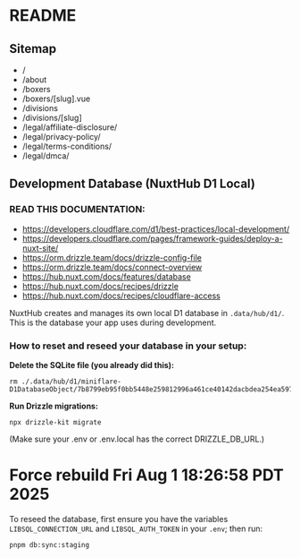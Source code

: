 # README

## Sitemap

- /
- /about
- /boxers
- /boxers/[slug].vue
- /divisions
- /divisions/[slug]
- /legal/affiliate-disclosure/
- /legal/privacy-policy/
- /legal/terms-conditions/
- /legal/dmca/


## Development Database (NuxtHub D1 Local)

### READ THIS DOCUMENTATION:

- https://developers.cloudflare.com/d1/best-practices/local-development/
- https://developers.cloudflare.com/pages/framework-guides/deploy-a-nuxt-site/
- https://orm.drizzle.team/docs/drizzle-config-file
- https://orm.drizzle.team/docs/connect-overview
- https://hub.nuxt.com/docs/features/database
- https://hub.nuxt.com/docs/recipes/drizzle
- https://hub.nuxt.com/docs/recipes/cloudflare-access

NuxtHub creates and manages its own local D1 database in `.data/hub/d1/`. This is the database your app uses during development.


### How to reset and reseed your database in your setup:

**Delete the SQLite file (you already did this):**

```
rm ./.data/hub/d1/miniflare-D1DatabaseObject/7b8799eb95f0bb5448e259812996a461ce40142dacbdea254ea597e307767f45.sqlite
```

**Run Drizzle migrations:**

`npx drizzle-kit migrate`

(Make sure your .env or .env.local has the correct DRIZZLE_DB_URL.)
# Force rebuild Fri Aug  1 18:26:58 PDT 2025

To reseed the database, first ensure you have the variables `LIBSQL_CONNECTION_URL` and `LIBSQL_AUTH_TOKEN` in your `.env`; then run:
```
pnpm db:sync:staging
```